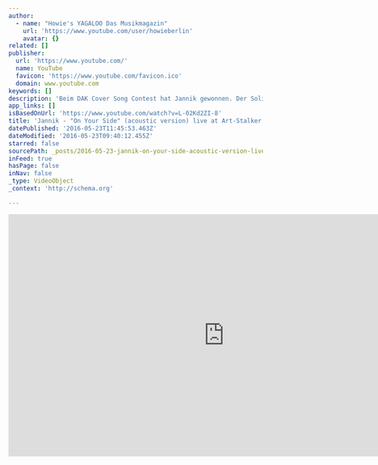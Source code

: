 ```yaml
---
author:
  - name: "Howie's YAGALOO Das Musikmagazin"
    url: 'https://www.youtube.com/user/howieberlin'
    avatar: {}
related: []
publisher:
  url: 'https://www.youtube.com/'
  name: YouTube
  favicon: 'https://www.youtube.com/favicon.ico'
  domain: www.youtube.com
keywords: []
description: 'Beim DAK Cover Song Contest hat Jannik gewonnen. Der Solinger hat den Siegersong live bei Yagaloo.TV im Art-Stalker vorgestellt. ***** ► Jetzt Abonnieren: http://bit.ly/1E8SxTX ► Finde uns auf Facebook: https://www.facebook.com/yagaloo.TV ► Folge uns auf Twitter: https://twitter.com/yagalooTV ► Website: http://www.yagaloo.com/ *****'
app_links: []
isBasedOnUrl: 'https://www.youtube.com/watch?v=L-02Kd2ZI-8'
title: 'Jannik - "On Your Side" (acoustic version) live at Art-Stalker'
datePublished: '2016-05-23T11:45:53.463Z'
dateModified: '2016-05-23T09:40:12.455Z'
starred: false
sourcePath: _posts/2016-05-23-jannik-on-your-side-acoustic-version-live-at-art-stalk.md
inFeed: true
hasPage: false
inNav: false
_type: VideoObject
_context: 'http://schema.org'

---
```

<iframe src="https://cdn.embedly.com/widgets/media.html?src=https%3A%2F%2Fwww.youtube.com%2Fembed%2FL-02Kd2ZI-8%3Ffeature%3Doembed&amp;url=http%3A%2F%2Fwww.youtube.com%2Fwatch%3Fv%3DL-02Kd2ZI-8&amp;image=https%3A%2F%2Fi.ytimg.com%2Fvi%2FL-02Kd2ZI-8%2Fhqdefault.jpg&amp;key=b7d04c9b404c499eba89ee7072e1c4f7&amp;type=text%2Fhtml&amp;schema=youtube" width="854" height="480" scrolling="no" frameborder="0" allowfullscreen="" style=""></iframe>
